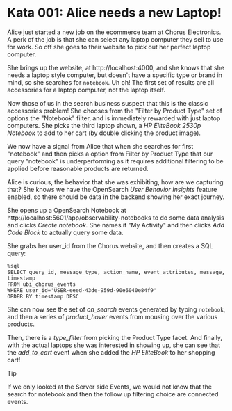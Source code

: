 # Kata 001: Alice needs a new Laptop!

Alice just started a new job on the ecommerce team at Chorus Electronics.  A perk of the job is that she can select any laptop computer they sell to use for work.   So off she goes to their website to pick out her perfect laptop computer.

She brings up the website, at http://localhost:4000, and she knows that she needs a laptop style computer, but doesn't have a specific type or brand in mind, so she searches for `notebook`.   Uh oh!  The first set of results are all accessories for a laptop computer, not the laptop itself.   

Now those of us in the search business suspect that this is the classic accessories problem!  She chooses from the "Filter by Product Type" set of options the "Notebook" filter, and is immediately rewarded with just laptop computers.  She picks the third laptop shown, a _HP EliteBook 2530p Notebook_ to add to her cart (by double clicking the product image).

We now have a signal from Alice that when she searches for first "notebook" and then picks a option from Filter by Product Type that our query "notebook" is underperforming as it requires additional filtering to be applied before reasonable products are returned.

Alice is curious, the behavior that she was exhibiting, how are we capturing that?  She knows we have the OpenSearch _User Behavior Insights_ feature enabled, so there should be data in the backend showing her exact journey.

She opens up a OpenSearch Notebook at http://localhost:5601/app/observability-notebooks to do some data analysis and clicks _Create notebook_.  She names it "My Activity" and then clicks _Add Code Block_ to actually query some data.

She grabs her user_id from the Chorus website, and then creates a SQL query:

```
%sql
SELECT query_id, message_type, action_name, event_attributes, message, timestamp 
FROM ubi_chorus_events 
WHERE user_id='USER-eeed-43de-959d-90e6040e84f9' 
ORDER BY timestamp DESC
```

She can now see the set of _on_search_ events generated by typing `notebook`, and then a series of _product_hover_ events from mousing over the various products.

Then, there is a _type_filter_ from picking the Product Type facet. And finally, with the actual laptops she was interested in showing up, she can see that the _add_to_cart_ event when she added the _HP EliteBook_ to her shopping cart!


> [!TIP]  
> If we only looked at the Server side Events, we would not know that the search for notebook and then the follow up filtering choice are connected events.
